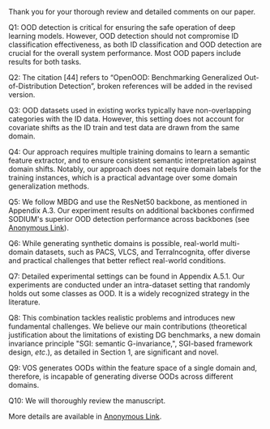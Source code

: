 Thank you for your thorough review and detailed comments on our paper.

Q1: OOD detection is critical for ensuring the safe operation of deep learning models. However, OOD detection should not compromise ID classification effectiveness, as both ID classification and OOD detection are crucial for the overall system performance. Most OOD papers include results for both tasks.

Q2: The citation [44] refers to “OpenOOD: Benchmarking Generalized Out-of-Distribution Detection”, broken references will be added in the revised version.

Q3: OOD datasets used in existing works typically have non-overlapping categories with the ID data. However, this setting does not account for covariate shifts as the ID train and test data are drawn from the same domain.

Q4: Our approach requires multiple training domains to learn a semantic feature extractor, and to ensure consistent semantic interpretation against domain shifts. Notably, our approach does not require domain labels for the training instances, which is a practical advantage over some domain generalization methods.

Q5: We follow MBDG and use the ResNet50 backbone, as mentioned in Appendix A.3. Our experiment results on additional backbones confirmed SODIUM's superior OOD detection performance across backbones (see [Anonymous Link](https://anonymous.4open.science/r/SODIUM-Rebuttal-5CF9/)).

Q6: While generating synthetic domains is possible, real-world multi-domain datasets, such as PACS, VLCS, and TerraIncognita, offer diverse and practical challenges that better reflect real-world conditions.

Q7: Detailed experimental settings can be found in Appendix A.5.1. Our experiments are conducted under an intra-dataset setting that randomly holds out some classes as OOD. It is a widely recognized strategy in the literature.

Q8: This combination tackles realistic problems and introduces new fundamental challenges. We believe our main contributions (theoretical justification about the limitations of existing DG benchmarks, a new domain invariance principle "SGI: semantic G-invariance,", SGI-based framework design, _etc_.), as detailed in Section 1, are significant and novel.

Q9: VOS generates OODs within the feature space of a single domain and, therefore, is incapable of generating diverse OODs across different domains.

Q10: We will thoroughly review the manuscript.

More details are available in [Anonymous Link](https://anonymous.4open.science/r/SODIUM-Rebuttal-5CF9/).
